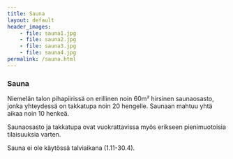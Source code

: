 ```yaml
---
title: Sauna
layout: default
header_images:
    - file: sauna1.jpg
    - file: sauna2.jpg
    - file: sauna3.jpg
    - file: sauna4.jpg
permalink: /sauna.html
---
```


### Sauna

Niemelän talon pihapiirissä on erillinen noin 60m² hirsinen saunaosasto, jonka yhteydessä on takkatupa noin 20 hengelle. Saunaan mahtuu yhtä aikaa noin 10 henkeä.

Saunaosasto ja takkatupa ovat vuokrattavissa myös erikseen pienimuotoisia tilaisuuksia varten.

Sauna ei ole käytössä talviaikana (1.11-30.4).
